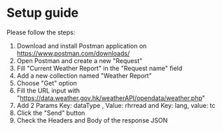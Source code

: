 # Setup guide
Please follow the steps: 
1. Download and install Postman application on https://www.postman.com/downloads/
2. Open Postman and create a new "Request"
3. Fill "Current Weather Report" in the "Request name" field 
4. Add a new collection named "Weather Report"
5. Choose "Get" option
6. Fill the URL input with "https://data.weather.gov.hk/weatherAPI/opendata/weather.php"
7. Add 2 Params Key: dataType , Value: rhrread and Key: lang, value: tc
8. Click the "Send" button
9. Check the Headers and Body of the response JSON
